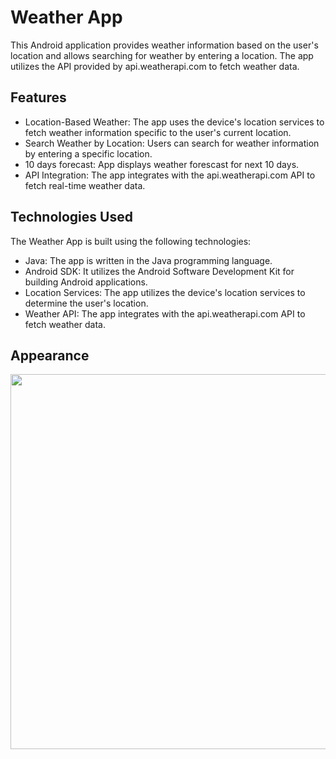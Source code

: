 # Weather App
This Android application provides weather information based on the user's location and allows searching for weather by entering a location. The app utilizes the API provided by api.weatherapi.com to fetch weather data.

## Features
- Location-Based Weather: The app uses the device's location services to fetch weather information specific to the user's current location.
- Search Weather by Location: Users can search for weather information by entering a specific location.
- 10 days forecast: App displays weather forescast for next 10 days.
- API Integration: The app integrates with the api.weatherapi.com API to fetch real-time weather data.

## Technologies Used
The Weather App is built using the following technologies:

- Java: The app is written in the Java programming language.
- Android SDK: It utilizes the Android Software Development Kit for building Android applications.
- Location Services: The app utilizes the device's location services to determine the user's location.
- Weather API: The app integrates with the api.weatherapi.com API to fetch weather data.

## Appearance
<img src="https://github.com/olimpialewinska/WeatherApp/assets/100933608/0a67d397-3b4f-4aa2-a9b7-27ef329fdfb6" height="600" />


